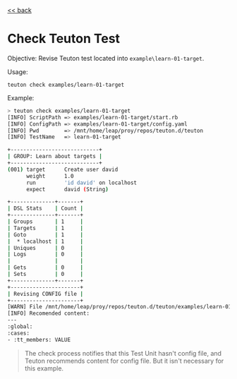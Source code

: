 [<< back](README.md)

# Check Teuton Test

Objective: Revise Teuton test located into `example\learn-01-target`.

Usage:

```
teuton check examples/learn-01-target
```

Example:

```bash
> teuton check examples/learn-01-target
[INFO] ScriptPath => examples/learn-01-target/start.rb
[INFO] ConfigPath => examples/learn-01-target/config.yaml
[INFO] Pwd        => /mnt/home/leap/proy/repos/teuton.d/teuton
[INFO] TestName   => learn-01-target

+----------------------------+
| GROUP: Learn about targets |
+----------------------------+
(001) target      Create user david
      weight      1.0
      run         'id david' on localhost
      expect      david (String)

+--------------+-------+
| DSL Stats    | Count |
+--------------+-------+
| Groups       | 1     |
| Targets      | 1     |
| Goto         | 1     |
|  * localhost | 1     |
| Uniques      | 0     |
| Logs         | 0     |
|              |       |
| Gets         | 0     |
| Sets         | 0     |
+--------------+-------+
+----------------------+
| Revising CONFIG file |
+----------------------+
[WARN] File /mnt/home/leap/proy/repos/teuton.d/teuton/examples/learn-01-target/config.yaml not found!
[INFO] Recomended content:
---
:global:
:cases:
- :tt_members: VALUE
```

> The check process notifies that this Test Unit hasn't config file, and Teuton recommends content for config file. But it isn't necessary for this example.
